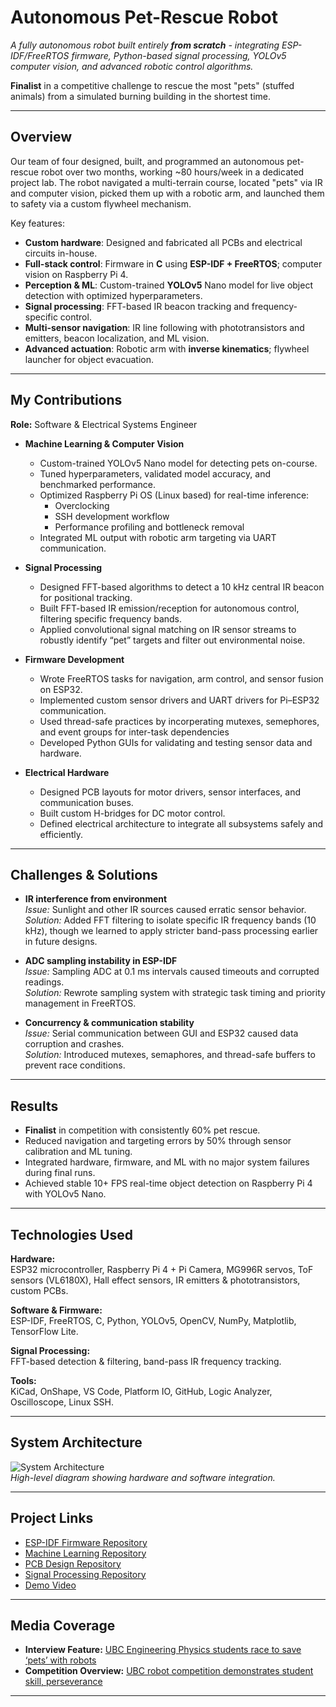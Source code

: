 # Autonomous Pet-Rescue Robot

_A fully autonomous robot built entirely **from scratch** - integrating ESP-IDF/FreeRTOS firmware, Python-based signal processing, YOLOv5 computer vision, and advanced robotic control algorithms._

**Finalist** in a competitive challenge to rescue the most "pets" (stuffed animals) from a simulated burning building in the shortest time.

---

## Overview
Our team of four designed, built, and programmed an autonomous pet-rescue robot over two months, working ~80 hours/week in a dedicated project lab. The robot navigated a multi-terrain course, located "pets" via IR and computer vision, picked them up with a robotic arm, and launched them to safety via a custom flywheel mechanism.

Key features:
- **Custom hardware**: Designed and fabricated all PCBs and electrical circuits in-house.
- **Full-stack control**: Firmware in **C** using **ESP-IDF + FreeRTOS**; computer vision on Raspberry Pi 4.
- **Perception & ML**: Custom-trained **YOLOv5** Nano model for live object detection with optimized hyperparameters.
- **Signal processing**: FFT-based IR beacon tracking and frequency-specific control.
- **Multi-sensor navigation**: IR line following with phototransistors and emitters, beacon localization, and ML vision.
- **Advanced actuation**: Robotic arm with **inverse kinematics**; flywheel launcher for object evacuation.

---

## My Contributions
**Role:** Software & Electrical Systems Engineer  

- **Machine Learning & Computer Vision**
  - Custom-trained YOLOv5 Nano model for detecting pets on-course.
  - Tuned hyperparameters, validated model accuracy, and benchmarked performance.
  - Optimized Raspberry Pi OS (Linux based) for real-time inference:
    - Overclocking
    - SSH development workflow
    - Performance profiling and bottleneck removal
  - Integrated ML output with robotic arm targeting via UART communication.

- **Signal Processing**
  - Designed FFT-based algorithms to detect a 10 kHz central IR beacon for positional tracking.
  - Built FFT-based IR emission/reception for autonomous control, filtering specific frequency bands.
  - Applied convolutional signal matching on IR sensor streams to robustly identify “pet” targets and filter out environmental noise.

- **Firmware Development**
  - Wrote FreeRTOS tasks for navigation, arm control, and sensor fusion on ESP32.
  - Implemented custom sensor drivers and UART drivers for Pi–ESP32 communication.
  - Used thread-safe practices by incorperating mutexes, semephores, and event groups for inter-task dependencies
  - Developed Python GUIs for validating and testing sensor data and hardware.

- **Electrical Hardware**
  - Designed PCB layouts for motor drivers, sensor interfaces, and communication buses.
  - Built custom H-bridges for DC motor control.
  - Defined electrical architecture to integrate all subsystems safely and efficiently.

---

## Challenges & Solutions
- **IR interference from environment**  
  *Issue:* Sunlight and other IR sources caused erratic sensor behavior.  
  *Solution:* Added FFT filtering to isolate specific IR frequency bands (10 kHz), though we learned to apply stricter band-pass processing earlier in future designs.

- **ADC sampling instability in ESP-IDF**  
  *Issue:* Sampling ADC at 0.1 ms intervals caused timeouts and corrupted readings.  
  *Solution:* Rewrote sampling system with strategic task timing and priority management in FreeRTOS.

- **Concurrency & communication stability**  
  *Issue:* Serial communication between GUI and ESP32 caused data corruption and crashes.  
  *Solution:* Introduced mutexes, semaphores, and thread-safe buffers to prevent race conditions.

---

## Results
- **Finalist** in competition with consistently 60% pet rescue.
- Reduced navigation and targeting errors by 50% through sensor calibration and ML tuning.
- Integrated hardware, firmware, and ML with no major system failures during final runs.
- Achieved stable 10+ FPS real-time object detection on Raspberry Pi 4 with YOLOv5 Nano.

---

## Technologies Used
**Hardware:**  
ESP32 microcontroller, Raspberry Pi 4 + Pi Camera, MG996R servos, ToF sensors (VL6180X), Hall effect sensors, IR emitters & phototransistors, custom PCBs.

**Software & Firmware:**  
ESP-IDF, FreeRTOS, C, Python, YOLOv5, OpenCV, NumPy, Matplotlib, TensorFlow Lite.

**Signal Processing:**  
FFT-based detection & filtering, band-pass IR frequency tracking.

**Tools:**  
KiCad, OnShape, VS Code, Platform IO, GitHub, Logic Analyzer, Oscilloscope, Linux SSH.

---

## System Architecture
![System Architecture](images/system_architecture.png)  
*High-level diagram showing hardware and software integration.*

---

## Project Links
-  [ESP-IDF Firmware Repository](https://github.com/enph-summer-2025/rollingohms)
-  [Machine Learning Repository](https://github.com/enph-summer-2025/computer_vision)  
-  [PCB Design Repository](https://github.com/enph-summer-2025/rollings-ohms-pcbs)  
-  [Signal Processing Repository](https://github.com/enph-summer-2025/ir_esp) 
-  [Demo Video](https://drive.google.com/file/d/1vrrbmOzqqDvycMX8IW5s0msy8z-JhquK/view?usp=share_link)

---

## Media Coverage
- **Interview Feature:** [UBC Engineering Physics students race to save ‘pets’ with robots](https://vancouver.citynews.ca/2025/08/07/vancouver-ubc-robots-engineering-physics/)
- **Competition Overview:** [UBC robot competition demonstrates student skill, perseverance](https://www.ctvnews.ca/vancouver/article/ubc-robot-competition-demonstrates-student-skill-perseverance/)

---
